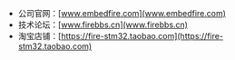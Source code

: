 * 公司官网：[www.embedfire.com](www.embedfire.com)
* 技术论坛：[www.firebbs.cn](www.firebbs.cn)
* 淘宝店铺：[https://fire-stm32.taobao.com](https://fire-stm32.taobao.com)